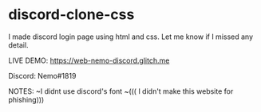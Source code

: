# discord-clone-css
I made discord login page using html and css.  Let me know if I missed any detail.

LIVE DEMO: https://web-nemo-discord.glitch.me

Discord: Nemo#1819

NOTES:
~I didnt use discord's font
~((( I didn't make this website for phishing)))
